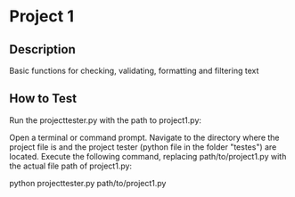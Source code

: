 # Project 1

## Description
Basic functions for checking, validating, formatting and filtering text

## How to Test
Run the projecttester.py with the path to project1.py:

Open a terminal or command prompt.
Navigate to the directory where the project file is and the project tester (python file in the folder "testes") are located.
Execute the following command, replacing path/to/project1.py with the actual file path of project1.py:

python projecttester.py path/to/project1.py
